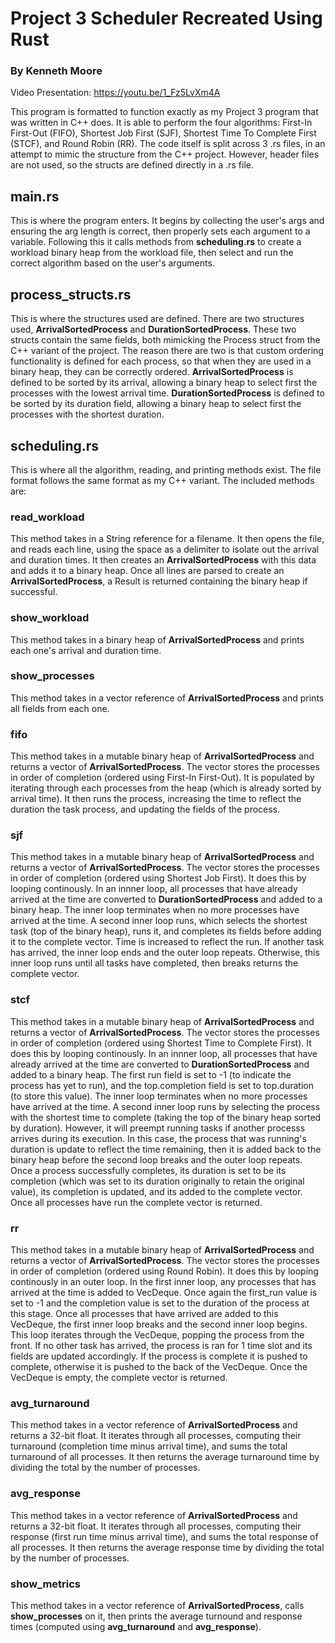# Project 3 Scheduler Recreated Using Rust
### By Kenneth Moore

Video Presentation: https://youtu.be/1_Fz5LvXm4A

This program is formatted to function exactly as my Project 3 program that was written in C++ does. It is able to perform the four algorithms: First-In First-Out (FIFO), Shortest Job First (SJF), Shortest Time To Complete First (STCF), and Round Robin (RR).
The code itself is split across 3 .rs files, in an attempt to mimic the structure from the C++ project. However, header files are not used, so the structs are defined directly in a .rs file.

## main.rs

This is where the program enters. It begins by collecting the user's args and ensuring the arg length is correct, then properly sets each argument to a variable. Following this it calls methods from **scheduling.rs** to create a workload binary heap from the workload file, then select and run the correct algorithm based on the user's arguments.

## process_structs.rs

This is where the structures used are defined. There are two structures used, **ArrivalSortedProcess** and **DurationSortedProcess**. These two structs contain the same fields, both mimicking the Process struct from the C++ variant of the project. The reason there are two is that custom ordering functionality is defined for each process, so that when they are used in a binary heap, they can be correctly ordered. **ArrivalSortedProcess** is defined to be sorted by its arrival, allowing a binary heap to select first the processes with the lowest arrival time. **DurationSortedProcess** is defined to be sorted by its duration field, allowing a binary heap to select first the processes with the shortest duration.

## scheduling.rs

This is where all the algorithm, reading, and printing methods exist. The file format follows the same format as my C++ variant. The included methods are:
### read_workload
This method takes in a String reference for a filename. It then opens the file, and reads each line, using the space as a delimiter to isolate out the arrival and duration times. It then creates an **ArrivalSortedProcess** with this data and adds it to a binary heap. Once all lines are parsed to create an **ArrivalSortedProcess**, a Result is returned containing the binary heap if successful.
### show_workload
This method takes in a binary heap of **ArrivalSortedProcess** and prints each one's arrival and duration time.
### show_processes
This method takes in a vector reference of **ArrivalSortedProcess** and prints all fields from each one.
### fifo
This method takes in a mutable binary heap of **ArrivalSortedProcess** and returns a vector of **ArrivalSortedProcess**. The vector stores the processes in order of completion (ordered using First-In First-Out). It is populated by iterating through each processes from the heap (which is already sorted by arrival time). It then runs the process, increasing the time to reflect the duration the task process, and updating the fields of the process.
### sjf
This method takes in a mutable binary heap of **ArrivalSortedProcess** and returns a vector of **ArrivalSortedProcess**. The vector stores the processes in order of completion (ordered using Shortest Job First). It does this by looping continously. In an innner loop, all processes that have already arrived at the time are converted to **DurationSortedProcess** and added to a binary heap. The inner loop terminates when no more processes have arrived at the time. A second inner loop runs, which selects the shortest task (top of the binary heap), runs it, and completes its fields before adding it to the complete vector. Time is increased to reflect the run. If another task has arrived, the inner loop ends and the outer loop repeats. Otherwise, this inner loop runs until all tasks have completed, then breaks returns the complete vector. 
### stcf
This method takes in a mutable binary heap of **ArrivalSortedProcess** and returns a vector of **ArrivalSortedProcess**. The vector stores the processes in order of completion (ordered using Shortest Time to Complete First). It does this by looping continously. In an innner loop, all processes that have already arrived at the time are converted to **DurationSortedProcess** and added to a binary heap. The first run field is set to -1 (to indicate the process has yet to run), and the top.completion field is set to top.duration (to store this value). The inner loop terminates when no more processes have arrived at the time. A second inner loop runs by selecting the process with the shortest time to complete (taking the top of the binary heap sorted by duration). However, it will preempt running tasks if another processs arrives during its execution. In this case, the process that was running's duration is update to reflect the time remaining, then it is added back to the binary heap before the second loop breaks and the outer loop repeats. Once a process successfully completes, its duration is set to be its completion (which was set to its duration originally to retain the original value), its completion is updated, and its added to the complete vector. Once all processes have run the complete vector is returned.
### rr
This method takes in a mutable binary heap of **ArrivalSortedProcess** and returns a vector of **ArrivalSortedProcess**. The vector stores the processes in order of completion (ordered using Round Robin). It does this by looping continously in an outer loop. In the first inner loop, any processes that has arrived at the time is added to VecDeque. Once again the first_run value is set to -1 and the completion value is set to the duration of the process at this stage. Once all processes that have arrived are added to this VecDeque, the first inner loop breaks and the second inner loop begins. This loop iterates through the VecDeque, popping the process from the front. If no other task has arrived, the process is ran for 1 time slot and its fields are updated accordingly. If the process is complete it is pushed to complete, otherwise it is pushed to the back of the VecDeque. Once the VecDeque is empty, the complete vector is returned.
### avg_turnaround
This method takes in a vector reference of **ArrivalSortedProcess** and returns a 32-bit float. It iterates through all processes, computing their turnaround (completion time minus arrival time), and sums the total turnaround of all processes. It then returns the average turnaround time by dividing the total by the number of processes.
### avg_response
This method takes in a vector reference of **ArrivalSortedProcess** and returns a 32-bit float. It iterates through all processes, computing their response (first run time minus arrival time), and sums the total response of all processes. It then returns the average response time by dividing the total by the number of processes.
### show_metrics
This method takes in a vector reference of **ArrivalSortedProcess**, calls **show_processes** on it, then prints the average turnound and response times (computed using **avg_turnaround** and **avg_response**).
